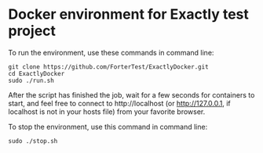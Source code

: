 # Docker environment for Exactly test project

To run the environment, use these commands in command line:
```
git clone https://github.com/ForterTest/ExactlyDocker.git
cd ExactlyDocker
sudo ./run.sh
```

After the script has finished the job, wait for a few seconds for containers to start, and feel free to connect to http://localhost (or http://127.0.0.1, if localhost is not in your hosts file) from your favorite browser.

To stop the environment, use this command in command line:
```
sudo ./stop.sh
```
